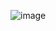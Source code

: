 ![image](https://user-images.githubusercontent.com/99272066/232893309-fb47c5ef-eb9d-455a-b52c-b94150000558.png)
